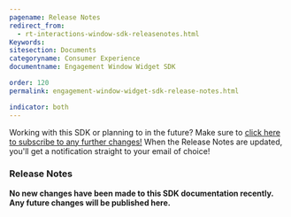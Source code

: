 ```yaml
---
pagename: Release Notes
redirect_from:
  - rt-interactions-window-sdk-releasenotes.html
Keywords:
sitesection: Documents
categoryname: Consumer Experience
documentname: Engagement Window Widget SDK

order: 120
permalink: engagement-window-widget-sdk-release-notes.html

indicator: both
---
```


<div class="subscribe">Working with this SDK or planning to in the future? Make sure to <a href="https://visualping.io/?url=developers.liveperson.com/rt-interactions-window-sdk-releasenotes.html&mode=web&css=post-content" target="_blank">click here to subscribe to any further changes!</a> When the Release Notes are updated, you'll get a notification straight to your email of choice!</div>

### Release Notes

**No new changes have been made to this SDK documentation recently. Any future changes will be published here.**
